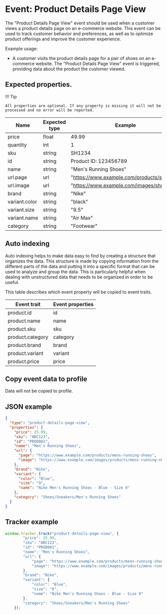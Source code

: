 # Event: Product Details Page View

The "Product Details Page View" event should be used when a customer views a product details page on an e-commerce
website. This event can be used to track customer behavior and preferences, as well as to optimize product offerings and
improve the customer experience.

Example usage:

* A customer visits the product details page for a pair of shoes on an e-commerce website. The "Product Details Page
  View" event is triggered, providing data about the product the customer viewed.

## Expected properties.

!!! Tip

    All properties are optional. If any property is missing it will not be processed and no error will be reported.

| Name          | Expected type   | Example                                                                 |
|---------------|-----------------|-------------------------------------------------------------------------|
| price         | float           | 49.99         |
| quantity      | int             | 1     |
| sku           | string          | SH1234           |
| id            | string          | Product ID: 123456789        |
| name          | string          | "Men's Running Shoes"        |
| url.page      | url             |"https://www.example.com/products/shoes"     |
| url.image     | url             |    "https://www.example.com/images/shoes.jpg"  |
| brand         | string          | "Nike"      |
| variant.color | string          | "black"|
| variant.size  | string          |    "9.5" |
| variant.name  | string          | "Air Max"  |
| category      | string          | "Footwear"     |

## Auto indexing

Auto indexing helps to make data easy to find by creating a structure that organizes the data. This structure is made by
copying information from the different parts of the data and putting it into a specific format that can be used to
analyze and group the data. This is particularly helpful when dealing with unstructured data that needs to be organized
in order to be useful.

This table describes which event property will be copied to event traits.

| Event trait      | Event properties   |
|------------------|--------------------|
| product.id       | id                 |
| product.name     | name               |
| product.sku      | sku                |
| product.category | category           |
| product.brand    | brand              |
| product.variant  | variant            |
| product.price    | price              |

## Copy event data to profile

Data will not be copied to profile.

## JSON example

```json
{
  "type": "product-details-page-view",
  "properties": {
    "price": 25.99,
    "sku": "ABC123",
    "id": "PROD001",
    "name": "Men's Running Shoes",
    "url": {
      "page": "https://www.example.com/products/mens-running-shoes",
      "image": "https://www.example.com/images/products/mens-running-shoes"
    },
    "brand": "Nike",
    "variant": {
      "color": "Blue",
      "size": "9",
      "name": "Nike Men's Running Shoes - Blue - Size 9"
    },
    "category": "Shoes/Sneakers/Men's Running Shoes"
  }
}
```

## Tracker example

```javascript
window.tracker.track("product-details-page-view", {
        "price": 25.99,
        "sku": "ABC123",
        "id": "PROD001",
        "name": "Men's Running Shoes",
        "url": {
            "page": "https://www.example.com/products/mens-running-shoes",
            "image": "https://www.example.com/images/products/mens-running-shoes"
        },
        "brand": "Nike",
        "variant": {
            "color": "Blue",
            "size": "9",
            "name": "Nike Men's Running Shoes - Blue - Size 9"
        },
        "category": "Shoes/Sneakers/Men's Running Shoes"
    });
```